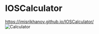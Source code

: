 # IOSCalculator
https://jmisrikhanov.github.io/IOSCalculator/ \
![Calculator](https://user-images.githubusercontent.com/81573185/140063880-5092b39e-2085-4872-aadc-2410a4773c2c.gif)
